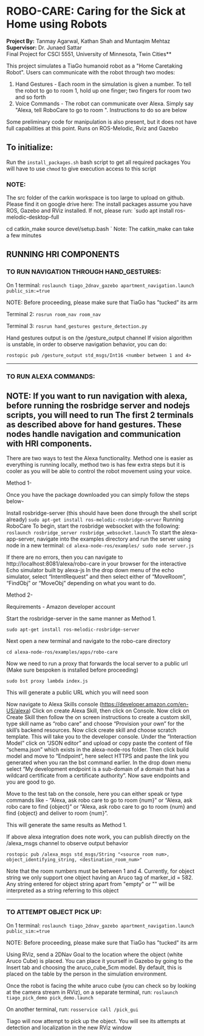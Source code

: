 # ROBO-CARE: Caring for the Sick at Home using Robots

**Project By:** Tanmay Agarwal, Kathan Shah and Muntaqim Mehtaz  
**Supervisor:** Dr. Junaed Sattar  
Final Project for CSCI 5551, University of Minnesota, Twin Cities**

This project simulates a TiaGo humanoid robot as a "Home Caretaking Robot". 
Users can communicate with the robot through two modes:
1. Hand Gestures - Each room in the simulation is given a number. To tell the robot to go to room 1, hold up one finger; two fingers for room two and so forth
2. Voice Commands - The robot can communicate over Alexa. Simply say "Alexa, tell RoboCare to go to room <insert number>". Instructions to do so are below

Some preliminary code for manipulation is also present, but it does not have full capabilities at this point.
Runs on ROS-Melodic, Rviz and Gazebo

## To initialize:

Run the `install_packages.sh` bash script to get all required packages
You will have to use `chmod` to give execution access to this script

### NOTE: 
The src folder of the carkin workspace is too large to upload on github. 
Please find it on google drive here: 
The install packages assume you have ROS, Gazebo and RViz installed.
If not, please run:
`sudo apt install ros-melodic-desktop-full

cd <the name of your catkin_ws>
catkin_make
source devel/setup.bash
`
Note: The catkin_make can take a few minutes

## RUNNING HRI COMPONENTS

### TO RUN NAVIGATION THROUGH HAND_GESTURES:

On 1 terminal:
`roslaunch tiago_2dnav_gazebo apartment_navigation.launch public_sim:=true`

NOTE: Before proceeding, please make sure that TiaGo has "tucked" its arm

Terminal 2:
`rosrun room_nav room_nav`

Terminal 3:
`rosrun hand_gestures gesture_detection.py`

Hand gestures output is on the /gesture_output channel
If vision algorithm is unstable, in order to observe navigation behavior, you can do:

`rostopic pub /gesture_output std_msgs/Int16 <number between 1 and 4>`


------------------------------------------------------

### TO RUN ALEXA COMMANDS:

NOTE: If you want to run navigation with alexa, before running the rosbridge server and nodejs scripts, you will need to run The first 2 terminals as described above for hand gestures. These nodes handle navigation and communication with HRI components.
----

There are two ways to test the Alexa functionality. Method one is easier as everything is running locally, method two is has few extra steps but it is cooler as you will be able to control the robot movement using your voice.

Method 1-

Once you have the package downloaded you can simply follow the steps below-

Install rosbridge-server (this should have been done through the shell script already)
`sudo apt-get install ros-melodic-rosbridge-server`
Running RoboCare
To begin, start the rosbridge websocket with the following:
`roslaunch rosbridge_server rosbridge_websocket.launch`
To start the alexa-app-server, navigate into the examples directory and run the server using node in a new terminal:
`cd alexa-node-ros/examples/
sudo node server.js`

If there are no errors, then you can navigate to http://localhost:8081/alexa/robo-care in your browser for the interactive Echo simulator built by alexa-js
In the drop down menu of the echo simulator, select “IntentRequest” and then select either of “MoveRoom”, “FindObj” or “MoveObj” depending on what you want to do.

Method 2-

Requirements - Amazon developer account

Start the rosbridge-server in the same manner as Method 1.

`sudo apt-get install ros-melodic-rosbridge-server`

Next open a new terminal and navigate to the robo-care directory

`cd alexa-node-ros/examples/apps/robo-care`

Now we need to run a proxy that forwards the local server to a public url (Make sure bespoken is installed before proceeding)

`sudo bst proxy lambda index.js`

This will generate a public URL which you will need soon

Now navigate to Alexa Skills console (https://developer.amazon.com/en-US/alexa)
Click on create Alexa Skill, then click on Console. Now click on Create Skill then follow the on screen instructions to create a custom skill, type skill name as “robo care” and choose “Provision your own” for the skill’s backend resources. Now click create skill and choose scratch template. This will take you to the developer console. Under the “Interaction Model” click on “JSON editor” and upload or copy paste the content of file “schema.json” which exists in the alexa-node-ros folder. Then click build model and move to “Endpoint”, here select HTTPS and paste the link you generated when you ran the bst command earlier. In the drop down menu select “My development endpoint is a sub-domain of a domain that has a wildcard certificate from a certificate authority”. Now save endpoints and you are good to go. 

Move to the test tab on the console, here you can either speak or type commands like - 
“Alexa, ask robo care to go to room {num}” or “Alexa, ask robo care to find {object}” or “Alexa, ask robo care to go to room {num} and find {object} and deliver to room {num}”.

This will generate the same results as Method 1.


If above alexa integration does note work, you can publish directly on the /alexa_msgs channel
to observe output behavior

`rostopic pub /alexa_msgs std_msgs/String "<source room num>, object_identifying_string, <destination_room_num>"`

Note that the room numbers must be between 1 and 4. Currently, for object string we only support one object having
an Aruco tag of marker_id = 582. Any string entered for object string apart from "empty" or "" will be interpreted
as a string referring to this object

-----------------------------------------------------
### TO ATTEMPT OBJECT PICK UP:

On 1 terminal:
`roslaunch tiago_2dnav_gazebo apartment_navigation.launch public_sim:=true`

NOTE: Before proceeding, please make sure that TiaGo has "tucked" its arm

Using RViz, send a 2DNav Goal to the location where the object (white Aruco Cube) is placed.
You can place it yourself in Gazebo by going to the Insert tab and choosing the aruco_cube_5cm model. By default, this is placed on the table by the person in the simulation environment. 

Once the robot is facing the white aruco cube (you can check so by looking at the camera stream in RViz), on a separate terminal, run:
`roslaunch tiago_pick_demo pick_demo.launch`

On another terminal, run:
`rosservice call /pick_gui`

Tiago will now attempt to pick up the object. You will see its attempts at detection and localization in the new RViz window
